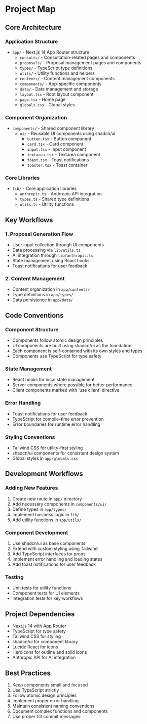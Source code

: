 # Project Map

## Core Architecture

### Application Structure

- `app/` - Next.js 14 App Router structure
  - `consults/` - Consultation-related pages and components
  - `proposals/` - Proposal management pages and components
  - `types/` - TypeScript type definitions
  - `utils/` - Utility functions and helpers
  - `contents/` - Content management components
  - `components/` - App-specific components
  - `data/` - Data management and storage
  - `layout.tsx` - Root layout component
  - `page.tsx` - Home page
  - `globals.css` - Global styles

### Component Organization

- `components/` - Shared component library
  - `ui/` - Reusable UI components using shadcn/ui
    - `button.tsx` - Button component
    - `card.tsx` - Card component
    - `input.tsx` - Input component
    - `textarea.tsx` - Textarea component
    - `toast.tsx` - Toast notifications
    - `toaster.tsx` - Toast container

### Core Libraries

- `lib/` - Core application libraries
  - `anthropic.ts` - Anthropic API integration
  - `types.ts` - Shared type definitions
  - `utils.ts` - Utility functions

## Key Workflows

### 1. Proposal Generation Flow

- User input collection through UI components
- Data processing via `lib/utils.ts`
- AI integration through `lib/anthropic.ts`
- State management using React hooks
- Toast notifications for user feedback

### 2. Content Management

- Content organization in `app/contents/`
- Type definitions in `app/types/`
- Data persistence in `app/data/`

## Code Conventions

### Component Structure

- Components follow atomic design principles
- UI components are built using shadcn/ui as the foundation
- Each component is self-contained with its own styles and types
- Components use TypeScript for type safety

### State Management

- React hooks for local state management
- Server components where possible for better performance
- Client components marked with 'use client' directive

### Error Handling

- Toast notifications for user feedback
- TypeScript for compile-time error prevention
- Error boundaries for runtime error handling

### Styling Conventions

- Tailwind CSS for utility-first styling
- shadcn/ui components for consistent design system
- Global styles in `app/globals.css`

## Development Workflows

### Adding New Features

1. Create new route in `app/` directory
2. Add necessary components in `components/ui/`
3. Define types in `app/types/`
4. Implement business logic in `lib/`
5. Add utility functions in `app/utils/`

### Component Development

1. Use shadcn/ui as base components
2. Extend with custom styling using Tailwind
3. Add TypeScript interfaces for props
4. Implement error handling and loading states
5. Add toast notifications for user feedback

### Testing

- Unit tests for utility functions
- Component tests for UI elements
- Integration tests for key workflows

## Project Dependencies

- Next.js 14 with App Router
- TypeScript for type safety
- Tailwind CSS for styling
- shadcn/ui for component library
- Lucide React for icons
- Heroicons for outline and solid icons
- Anthropic API for AI integration

## Best Practices

1. Keep components small and focused
2. Use TypeScript strictly
3. Follow atomic design principles
4. Implement proper error handling
5. Maintain consistent naming conventions
6. Document complex functions and components
7. Use proper Git commit messages
